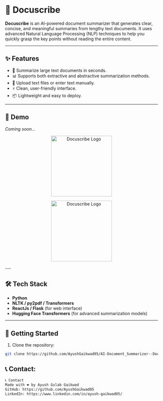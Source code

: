 # 📄 Docuscribe

**Docuscribe** is an AI-powered document summarizer that generates clear, concise, and meaningful summaries from lengthy text documents. It uses advanced Natural Language Processing (NLP) techniques to help you quickly grasp the key points without reading the entire content.

---

## ✨ Features

- 📝 Summarize large text documents in seconds.
- 📊 Supports both extractive and abstractive summarization methods.
- 📂 Upload text files or enter text manually.
- ⚡ Clean, user-friendly interface.
- 📦 Lightweight and easy to deploy.

---

## 📸 Demo

*Coming soon...*
<p align="center">
  <img src="assets/logo.png" alt="Docuscribe Logo" width="200"/>
</p>

<p align="center">
  <img src="assets/logo.png" alt="Docuscribe Logo" width="200"/>
</p>
---

## 🛠️ Tech Stack

- **Python**
- **NLTK / py2pdf / Transformers**
- **ReactJs / Flask** (for web interface)
- **Hugging Face Transformers** (for advanced summarization models)

---

## 🚀 Getting Started

1. Clone the repository:

```bash
git clone https://github.com/AyushGaikwad05/AI-Document_Summarizer--DocuScribe-.git
```

###
## 📞 Contact: 
```bash
📞 Contact
Made with ❤️ by Ayush Gulab Gaikwad
GitHub: https://github.com/AyushGaikwad05
LinkedIn: https://www.linkedin.com/in/ayush-gaikwad05/
  
